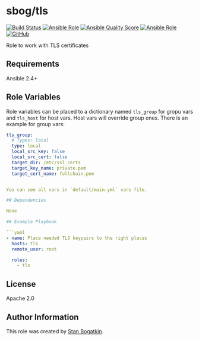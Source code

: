 # sbog/tls

[![Build Status](https://travis-ci.com/sorrowless/ansible_tls.svg?branch=master)](https://travis-ci.com/sorrowless/ansible_tls)
[![Ansible Role](https://img.shields.io/ansible/role/32852)](https://galaxy.ansible.com/sorrowless/tls)
[![Ansible Quality Score](https://img.shields.io/ansible/quality/32852)](https://galaxy.ansible.com/sorrowless/tls)
[![Ansible Role](https://img.shields.io/ansible/role/d/32852)](https://galaxy.ansible.com/sorrowless/tls)
[![GitHub](https://img.shields.io/github/license/sorrowless/ansible_tls)](https://github.com/sorrowless/ansible_tls/blob/master/LICENSE)

Role to work with TLS certificates

## Requirements

Ansible 2.4+

## Role Variables

Role variables can be placed to a dictionary named `tls_group` for gropu vars
and `tls_host` for host vars. Host vars will override group ones. There is an
example for group vars:

```yaml
tls_group:
  # Types: local
  type: local
  local_src_key: false
  local_src_cert: false
  target_dir: /etc/ssl_certs
  target_key_name: private.pem
  target_cert_name: fullchain.pem


You can see all vars in `default/main.yml` vars file.

## Dependencies

None

## Example Playbook

```yaml
- name: Place needed TLS keypairs to the right places
  hosts: tls
  remote_user: root

  roles:
    - tls
```

## License

Apache 2.0

## Author Information

This role was created by [Stan Bogatkin](https://sbog.ru).
